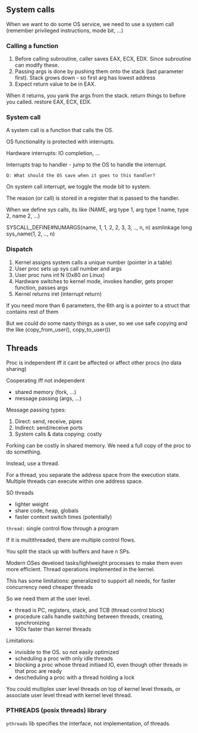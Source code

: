 ## System calls

When we want to do some OS service, we need to use a system call (remember privileged instructions, mode bit, ...)

### Calling a function

1. Before calling subroutine, caller saves EAX, ECX, EDX. Since subroutine can modify these. 
2. Passing args is done by pushing them onto the stack (last parameter first). Stack grows down - so first arg has lowest address
3. Expect return value to be in EAX.

When it returns, you yank the args from the stack. return things to before you called. restore EAX, ECX, EDX.

### System call

A system call is a function that calls the OS.

OS functionality is protected with interrupts.

Hardware interrupts: IO completion, ...

Interrupts trap to handler - jump to the OS to handle the interrupt.

`Q: What should the OS save when it goes to this handler?`

On system call interrupt, we toggle the mode bit to system.

The reason (or call) is stored in a register that is passed to the handler.

When we define sys calls, its like (NAME, arg type 1, arg type 1 name, type 2, name 2, ...)

SYSCALL_DEFINE#NUMARGS(name, 1, 1, 2, 2, 3, 3, .., n, n)
asmlinkage long sys_name(1, 2, .., n)

### Dispatch

1. Kernel assigns system calls a unique number (pointer in a table)
2. User proc sets up sys call number and args
3. User proc runs int N (0x80 on Linux)
4. Hardware switches to kernel mode, invokes handler, gets proper function, passes args
5. Kernel returns iret (interrupt return)

If you need more than 6 parameters, the 6th arg is a pointer to a struct that contains rest of them

But we could do some nasty things as a user, so we use safe copying and the like (copy_from_user(), copy_to_user())

## Threads

Proc is independent iff it cant be affected or affect other procs (no data sharing)

Cooperating iff not independent

- shared memory (fork, ...)
- message passing (args, ...)

Message passing types:

1. Direct: send, receive, pipes
2. Indirect: send/receive ports
3. System calls & data copying: costly

Forking can be costly in shared memory. We need a full copy of the proc to do something.

Instead, use a thread.

For a thread, you separate the address space from the execution state. Multiple threads can execute within one address space.

SO threads 

- lighter weight
- share code, heap, globals
- faster context switch times (potentially)

`thread:` single control flow through a program

If it is multithreaded, there are multiple control flows.

You split the stack up with buffers and have n SPs.

Modern OSes develoed tasks/lightweight processes to make them even more efficient. Thread operations implemented in the kernel.

This has some limitations: generalized to support all needs, for faster concurrency need cheaper threads

So we need them at the user level.

- thread is PC, registers, stack, and TCB (thread control block)
- procedure calls handle switching between threads, creating, synchronizing
- 100x faster than kernel threads

Limitations:
- invisible to the OS. so not easily optimized
- scheduling a proc with only idle threads 
- blocking a proc whose thread initiaed IO, even though other threads in that proc are ready
- descheduling a proc with a thread holding a lock

You could multiplex user level threads on top of kernel level threads, or associate user level thread with kernel level thread.

### PTHREADS (posix threads) library

`pthreads` lib specifies the interface, not implementation, of threads.











